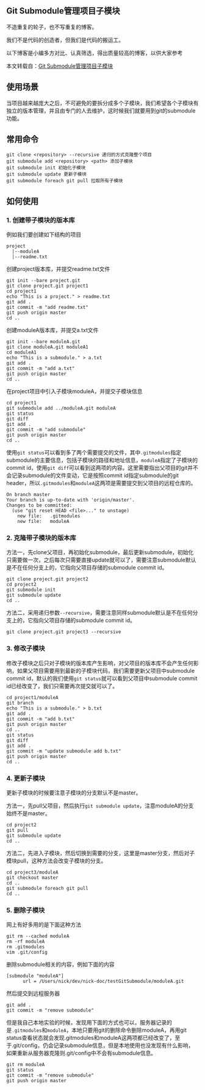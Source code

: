 ## Git Submodule管理项目子模块

不造重复的轮子，也不写重复的博客。

我们不是代码的创造者，但我们是代码的搬运工。

以下博客是小编多方对比、认真筛选，得出质量较高的博客，以供大家参考

本文转载自：[Git Submodule管理项目子模块](https://www.cnblogs.com/nicksheng/p/6201711.html)

## 使用场景

当项目越来越庞大之后，不可避免的要拆分成多个子模块，我们希望各个子模块有独立的版本管理，并且由专门的人去维护，这时候我们就要用到git的submodule功能。

## 常用命令

```shell
git clone <repository> --recursive 递归的方式克隆整个项目
git submodule add <repository> <path> 添加子模块
git submodule init 初始化子模块
git submodule update 更新子模块
git submodule foreach git pull 拉取所有子模块
```

## 如何使用

### 1. 创建带子模块的版本库

例如我们要创建如下结构的项目

```
project
  |--moduleA
  |--readme.txt
```

创建project版本库，并提交readme.txt文件

```shell
git init --bare project.git
git clone project.git project1
cd project1
echo "This is a project." > readme.txt
git add .
git commit -m "add readme.txt"
git push origin master
cd ..
```

创建moduleA版本库，并提交a.txt文件

```shell
git init --bare moduleA.git
git clone moduleA.git moduleA1
cd moduleA1
echo "This is a submodule." > a.txt
git add .
git commit -m "add a.txt"
git push origin master
cd ..
```

在project项目中引入子模块moduleA，并提交子模块信息

```shell
cd project1
git submodule add ../moduleA.git moduleA
git status
git diff
git add .
git commit -m "add submodule"
git push origin master
cd ..
```

使用`git status`可以看到多了两个需要提交的文件，其中`.gitmodules`指定submodule的主要信息，包括子模块的路径和地址信息，`moduleA`指定了子模块的commit id，使用`git diff`可以看到这两项的内容。这里需要指出父项目的git并不会记录submodule的文件变动，它是按照commit id指定submodule的git header，所以`.gitmodules`和`moduleA`这两项是需要提交到父项目的远程仓库的。

```
On branch master
Your branch is up-to-date with 'origin/master'.
Changes to be committed:
  (use "git reset HEAD <file>..." to unstage)
	new file:   .gitmodules
	new file:   moduleA
```

### 2. 克隆带子模块的版本库

方法一，先clone父项目，再初始化submodule，最后更新submodule，初始化只需要做一次，之后每次只需要直接update就可以了，需要注意submodule默认是不在任何分支上的，它指向父项目存储的submodule commit id。

```shell
git clone project.git project2
cd project2
git submodule init
git submodule update
cd ..
```

方法二，采用递归参数`--recursive`，需要注意同样submodule默认是不在任何分支上的，它指向父项目存储的submodule commit id。

```shell
git clone project.git project3 --recursive
```

### 3. 修改子模块

修改子模块之后只对子模块的版本库产生影响，对父项目的版本库不会产生任何影响，如果父项目需要用到最新的子模块代码，我们需要更新父项目中submodule commit id，默认的我们使用`git status`就可以看到父项目中submodule commit id已经改变了，我们只需要再次提交就可以了。

```shell
cd project1/moduleA
git branch
echo "This is a submodule." > b.txt
git add .
git commit -m "add b.txt"
git push origin master
cd ..
git status
git diff
git add .
git commit -m "update submodule add b.txt"
git push origin master
cd ..
```

### 4. 更新子模块

更新子模块的时候要注意子模块的分支默认不是master。

方法一，先pull父项目，然后执行`git submodule update`，注意moduleA的分支始终不是master。

```shell
cd project2
git pull
git submodule update
cd ..
```

方法二，先进入子模块，然后切换到需要的分支，这里是master分支，然后对子模块pull，这种方法会改变子模块的分支。

```shell
cd project3/moduleA
git checkout master
cd ..
git submodule foreach git pull
cd ..
```

### 5. 删除子模块

网上有好多用的是下面这种方法

```shell
git rm --cached moduleA
rm -rf moduleA
rm .gitmodules
vim .git/config
```

删除submodule相关的内容，例如下面的内容

```
[submodule "moduleA"]
      url = /Users/nick/dev/nick-doc/testGitSubmodule/moduleA.git
```

然后提交到远程服务器

```shell
git add .
git commit -m "remove submodule"
```

但是我自己本地实验的时候，发现用下面的方式也可以，服务器记录的是`.gitmodules`和`moduleA`，本地只要用git的删除命令删除moduleA，再用git status查看状态就会发现.gitmodules和moduleA这两项都已经改变了，至于.git/config，仍会记录submodule信息，但是本地使用也没发现有什么影响，如果重新从服务器克隆则.git/config中不会有submodule信息。

```shell
git rm moduleA
git status
git commit -m "remove submodule"
git push origin master
```